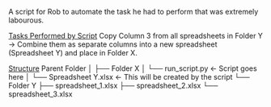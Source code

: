 A script for Rob to automate the task he had to perform that was extremely labourous.

<ins>Tasks Performed by Script</ins>
Copy Column 3 from all spreadsheets in Folder Y → Combine them as separate columns into a new spreadsheet (Spreadsheet Y) and place in Folder X.

 <ins> Structure</ins>
 Parent Folder
│
├── Folder X
│   └── run_script.py    ← Script goes here
│   └── Spreadsheet Y.xlsx  ← This will be created by the script
    └── Folder Y
      ├── spreadsheet_1.xlsx
      ├── spreadsheet_2.xlsx
      └── spreadsheet_3.xlsx

